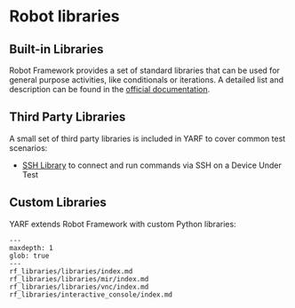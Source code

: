 # Robot libraries

## Built-in Libraries

Robot Framework provides a set of standard libraries that can be used for general purpose activities, like conditionals or iterations. A detailed list and description can be found in the [official documentation](https://robotframework.org/robotframework/#standard-libraries).

## Third Party Libraries

A small set of third party libraries is included in YARF to cover common test scenarios:

- [SSH Library](https://marketsquare.github.io/SSHLibrary/SSHLibrary.html) to connect and run commands via SSH on a Device Under Test

## Custom Libraries

YARF extends Robot Framework with custom Python libraries:

```{toctree}
---
maxdepth: 1
glob: true
---
rf_libraries/libraries/index.md
rf_libraries/libraries/mir/index.md
rf_libraries/libraries/vnc/index.md
rf_libraries/interactive_console/index.md
```
